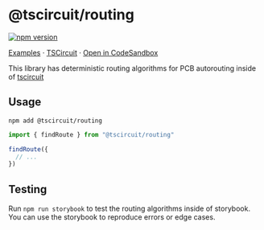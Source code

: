 # @tscircuit/routing

[![npm version](https://badge.fury.io/js/@tscircuit%2Frouting.svg)](https://badge.fury.io/js/@tscircuit%2Frouting)

[Examples](https://routing.tscircuit.com/) &middot; [TSCircuit](https://tscircuit.com) &middot; [Open in CodeSandbox](https://codesandbox.io/p/github/tscircuit/routing)

This library has deterministic routing algorithms for PCB autorouting inside
of [tscircuit](https://tscircuit.com)

## Usage

```
npm add @tscircuit/routing
```

```ts
import { findRoute } from "@tscircuit/routing"

findRoute({
  // ...
})
```

## Testing

Run `npm run storybook` to test the routing algorithms inside of storybook. You
can use the storybook to reproduce errors or edge cases.
